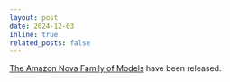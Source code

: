 ```yaml
---
layout: post
date: 2024-12-03
inline: true
related_posts: false
---
```


<a href="https://www.amazon.science/publications/the-amazon-nova-family-of-models-technical-report-and-model-card?utm_source=www.techopsexamples.com&utm_medium=referral&utm_campaign=improving-kubernetes-latency-with-external-traffic-policy-and-session-affinity">The Amazon Nova Family of Models</a> have been released.